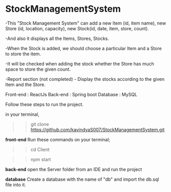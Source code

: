 # StockManagementSystem

-This "Stock Management System" can add a new Item (id, item name), new Store (id, location, capacity), new Stock(id, date, item, store, count).

-And also it displays all the Items, Stores, Stocks.

-When the Stock is added, we should choose a particular Item and a Store to store the item.

-It will be checked when adding the stock whether the Store has much space to store the given count.

-Report section (not completed) - Display the stocks according to the given Item and the Store.

Front-end	: ReactJs
Back-end	: Spring boot
Database	: MySQL

Follow these steps to run the project.

in your terminal,
>> git clone https://github.com/kavindyaS007/StockManagementSystem.git

**front-end**
Run these commands on your terminal;
>> cd Client

>> npm start

**back-end**
open the Server folder from an IDE and run the project

**database**
Create a database with the name of "db" and import the db.sql file into it.
